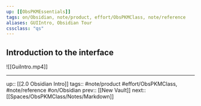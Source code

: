 ```yaml
---
up: [[ObsPKMEssentials]]
tags: on/Obsidian, note/product, effort/ObsPKMClass, note/reference
aliases: GUIIntro, Obsidian Tour
cssclass: "qs"
---
```

## Introduction to the interface

![[GuiIntro.mp4]]


---
up:: [[2.0 Obsidian Intro]]
tags:: #note/product #effort/ObsPKMClass, #note/reference #on/Obsidian 
prev:: [[New Vault]]
next:: [[Spaces/ObsPKMClass/Notes/Markdown]]
